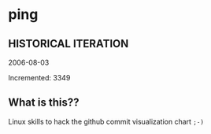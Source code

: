 # ping

## HISTORICAL ITERATION
2006-08-03

Incremented: 3349

## What is this?? 
Linux skills to hack the github commit visualization chart `;-)`
